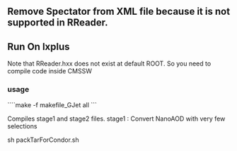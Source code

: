 ## Remove Spectator from XML file because it is not supported in RReader.

## Run On lxplus
Note that RReader.hxx does not exist at default ROOT. So you need to compile code inside CMSSW


### usage
````make -f makefile_GJet all ```

Compiles stage1 and stage2 files.
stage1 : Convert NanoAOD with very few selections

sh packTarForCondor.sh  
